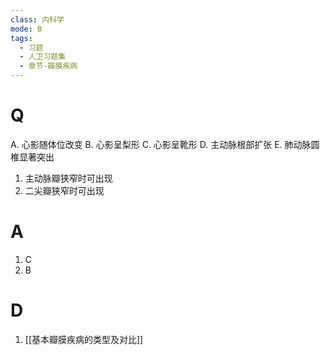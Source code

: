 ```yaml
---
class: 内科学
mode: B
tags:
  - 习题
  - 人卫习题集
  - 章节-瓣膜疾病
---
```


# Q
A. 心影随体位改变 
B. 心影呈梨形 
C. 心影呈靴形
D. 主动脉根部扩张 
E. 肺动脉圆椎显著突出

1. 主动脉瓣狭窄时可出现
2. 二尖瓣狭窄时可出现
# A
1. C
2. B
# D
1. [[基本瓣膜疾病的类型及对比]]
